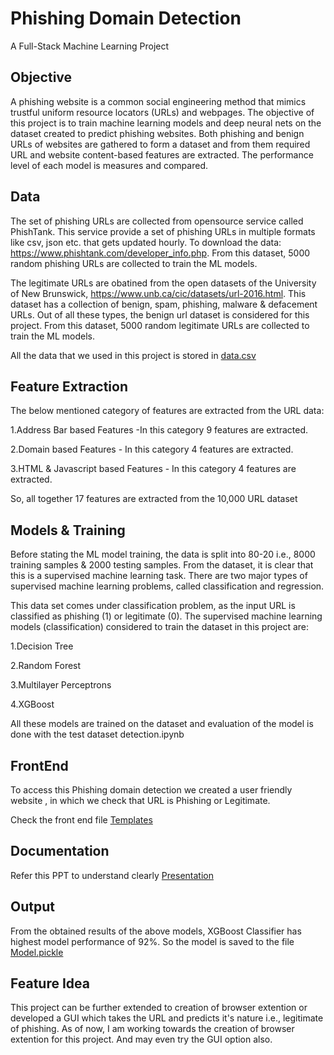 
# Phishing Domain Detection

A Full-Stack Machine Learning Project

## Objective

A phishing website is a common social engineering method that mimics trustful uniform resource locators (URLs) and webpages. The objective of this project is to train machine learning models and deep neural nets on the dataset created to predict phishing websites. Both phishing and benign URLs of websites are gathered to form a dataset and from them required URL and website content-based features are extracted. The performance level of each model is measures and compared.
## Data 

The set of phishing URLs are collected from opensource service called PhishTank. This service provide a set of phishing URLs in multiple formats like csv, json etc. that gets updated hourly. To download the data: https://www.phishtank.com/developer_info.php. From this dataset, 5000 random phishing URLs are collected to train the ML models.

The legitimate URLs are obatined from the open datasets of the University of New Brunswick, https://www.unb.ca/cic/datasets/url-2016.html. This dataset has a collection of benign, spam, phishing, malware & defacement URLs. Out of all these types, the benign url dataset is considered for this project. From this dataset, 5000 random legitimate URLs are collected to train the ML models.

All the data that we used in this project is stored in [data.csv](https://github.com/Ksrinivas2304/Phishing-Domain-Detector/blob/main/data.csv)
## Feature Extraction

The below mentioned category of features are extracted from the URL data:

1.Address Bar based Features
    -In this category 9 features are extracted.

2.Domain based Features
        -
    In this category 4 features are extracted.

3.HTML & Javascript based Features
        -
    In this category 4 features are extracted.

So, all together 17 features are extracted from the 10,000 URL dataset
## Models & Training

Before stating the ML model training, the data is split into 80-20 i.e., 8000 training samples & 2000 testing samples. From the dataset, it is clear that this is a supervised machine learning task. There are two major types of supervised machine learning problems, called classification and regression.

This data set comes under classification problem, as the input URL is classified as phishing (1) or legitimate (0). The supervised machine learning models (classification) considered to train the dataset in this project are:

1.Decision Tree

2.Random Forest

3.Multilayer Perceptrons

4.XGBoost

All these models are trained on the dataset and evaluation of the model is done with the test dataset detection.ipynb

## FrontEnd

To access this Phishing domain detection we created a user friendly website , in which we check that URL is Phishing or Legitimate.

Check the front end file [Templates](https://github.com/Ksrinivas2304/Phishing-Domain-Detector/blob/main/data.csv)
## Documentation

Refer this PPT to understand clearly 
[Presentation](https://github.com/Ksrinivas2304/Phishing-Domain-Detector/blob/main/Presentation.pptx)

## Output

From the obtained results of the above models, XGBoost Classifier has highest model performance of 92%. So the model is saved to the file [Model.pickle](https://github.com/Ksrinivas2304/Phishing-Domain-Detector/tree/main/Static/Models)
## Feature Idea

This project can be further extended to creation of browser extention or developed a GUI which takes the URL and predicts it's nature i.e., legitimate of phishing. As of now, I am working towards the creation of browser extention for this project. And may even try the GUI option also. 
